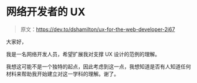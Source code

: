 # 网络开发者的 UX

> 原文：<https://dev.to/dshamilton/ux-for-the-web-developer-2j67>

大家好，

我是一名网络开发人员，希望扩展我对支撑 UX 设计的范例的理解。

我想这可能不是一个独特的起点，因此考虑到这一点，我想知道是否有人知道任何材料来帮助我开始建立对这一学科的理解。谢了。